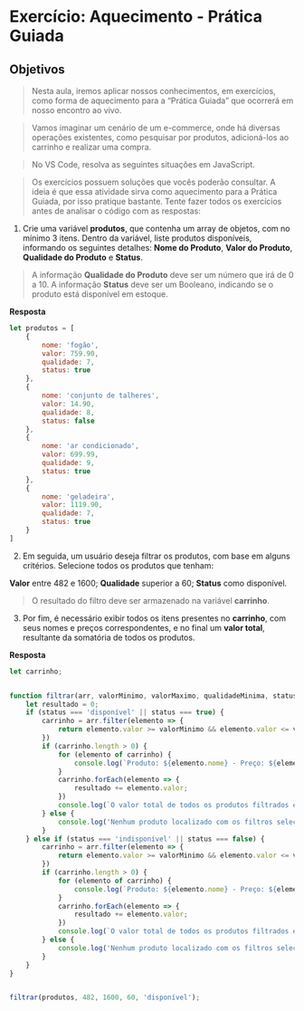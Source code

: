 # Exercício: Aquecimento - Prática Guiada


## Objetivos

> Nesta aula, iremos aplicar nossos conhecimentos, em exercícios, como forma de aquecimento para a “Prática Guiada” que ocorrerá em nosso encontro ao vivo.

>Vamos imaginar um cenário de um e-commerce, onde há diversas operações existentes, como pesquisar por produtos, adicioná-los ao carrinho e realizar uma compra.

> No VS Code, resolva as seguintes situações em JavaScript.

> Os exercícios possuem soluções que vocês poderão consultar. A ideia é que essa atividade sirva como aquecimento para a Prática Guiada, por isso pratique bastante. Tente fazer todos os exercícios antes de analisar o código com as respostas:

1. Crie uma variável **produtos**, que contenha um array de objetos, com no
mínimo 3 itens. Dentro da variável, liste produtos disponíveis, informando os
seguintes detalhes: **Nome do Produto**, **Valor do Produto**, **Qualidade do Produto** e **Status**.

> A informação **Qualidade do Produto** deve ser um número que irá de 0 a 10.
A informação **Status** deve ser um Booleano, indicando se o produto está
disponível em estoque.


**Resposta**

```js
let produtos = [
    {
        nome: 'fogão',
        valor: 759.90,
        qualidade: 7,
        status: true
    },
    {
        nome: 'conjunto de talheres',
        valor: 14.90,
        qualidade: 8,
        status: false
    },
    {
        nome: 'ar condicionado',
        valor: 699.99,
        qualidade: 9,
        status: true
    },
    {
        nome: 'geladeira',
        valor: 1119.90,
        qualidade: 7,
        status: true
    }
]
```


2. Em seguida, um usuário deseja filtrar os produtos, com base em alguns
critérios. Selecione todos os produtos que tenham:

**Valor** entre 482 e 1600;
**Qualidade** superior a 60;
**Status** como disponível.

> O resultado do filtro deve ser armazenado na variável **carrinho**.

3. Por fim, é necessário exibir todos os itens presentes no **carrinho**, com seus nomes e preços correspondentes, e no final um **valor total**, resultante da somatória de todos os produtos.

**Resposta**

```js
let carrinho;


function filtrar(arr, valorMinimo, valorMaximo, qualidadeMinima, status) {
    let resultado = 0;
    if (status === 'disponível' || status === true) {
        carrinho = arr.filter(elemento => {
            return elemento.valor >= valorMinimo && elemento.valor <= valorMaximo && (elemento.qualidade * 10) > qualidadeMinima && elemento.status === true
        })
        if (carrinho.length > 0) {
            for (elemento of carrinho) {
                console.log(`Produto: ${elemento.nome} - Preço: ${elemento.valor}`)
            }
            carrinho.forEach(elemento => {
                resultado += elemento.valor;
            })
            console.log(`O valor total de todos os produtos filtrados é de R$ ${resultado}`)
        } else {
            console.log('Nenhum produto localizado com os filtros selecionados')
        }
    } else if (status === 'indisponível' || status === false) {
        carrinho = arr.filter(elemento => {
            return elemento.valor >= valorMinimo && elemento.valor <= valorMaximo && (elemento.qualidade * 10) > qualidadeMinima && elemento.status === false
        })
        if (carrinho.length > 0) {
            for (elemento of carrinho) {
                console.log(`Produto: ${elemento.nome} - Preço: ${elemento.valor}`)
            }
            carrinho.forEach(elemento => {
                resultado += elemento.valor;
            })
            console.log(`O valor total de todos os produtos filtrados é de R$ ${resultado}`)
        } else {
            console.log('Nenhum produto localizado com os filtros selecionados')
        }
    }
}


filtrar(produtos, 482, 1600, 60, 'disponível');
```







